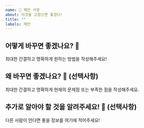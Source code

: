 ```yaml
---
name: 🙌 제안 사항
about: 이것을 고쳤으면 좋겠다!
title: ""
labels: 제안
---
```


## 어떻게 바꾸면 좋겠나요? 🤩

최대한 간결하고 명확하게 원하는 방법을 작성해주세요!

## 왜 바꾸면 좋겠나요? 🤔 (선택사항)

최대한 간결하고 명확하게 현재의 문제점 또는 부족한 점을 작성해주세요.

## 추가로 알아야 할 것을 알려주세요! 🥺 (선택사항)

다른 사람이 안다면 좋을 정보를 여기에 적어주세요!
